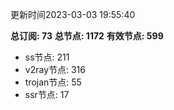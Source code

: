 更新时间2023-03-03 19:55:40

**总订阅: 73**
**总节点: 1172**
**有效节点: 599**
- ss节点: 211
- v2ray节点: 316
- trojan节点: 55
- ssr节点: 17

